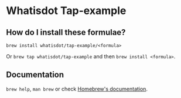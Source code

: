 # Whatisdot Tap-example

## How do I install these formulae?
`brew install whatisdot/tap-example/<formula>`

Or `brew tap whatisdot/tap-example` and then `brew install <formula>`.

## Documentation
`brew help`, `man brew` or check [Homebrew's documentation](https://docs.brew.sh).
